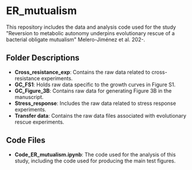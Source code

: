 # ER_mutualism

This repository includes the data and analysis code used for the study "Reversion to metabolic autonomy underpins evolutionary rescue of a bacterial obligate mutualism" Melero-Jiménez et al. 202-.

## Folder Descriptions

- **Cross_resistance_exp**: Contains the raw data related to cross-resistance experiments.
- **GC_FS1**: Holds raw data specific to the growth curves in Figure S1.
- **GC_Figure_3B**: Contains raw data for generating Figure 3B in the manuscript.
- **Stress_response**: Includes the raw data related to stress response experiments.
- **Transfer data**: Contains the raw data files associated with evolutionary rescue experiments.

## Code Files

- **Code_ER_mutualism.ipynb**: The code used for the analysis of this study, including the code used for producing the main test figures.

